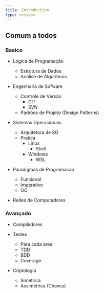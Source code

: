 ```yaml
---
title: Introduction
type: sessoes
---
```


## Comum a todos

### Basico

- Lógica de Programação
  - Estrutura de Dados
  - Análise de Algoritmos

- Engenharia de Sofware
  - Controle de Versão
    - GIT
    - SVN
  - Padrões de Projeto (Design Patterns)

- Sistemas Operacionais
  - Arquitetura de SO
  - Pratica
    - Linux
      - Shell
    - Windows
      - WSL

- Paradigmas de Programacao
  - Funcional
  - Imperativo
  - OO

- Redes de Computadores

### Avançado

- Compiladores

- Testes
  - Para cada area
  - TDD
  - BDD
  - Coverage

- Criptologia
  - Simetrica
  - Assimétrica (Chaves)

